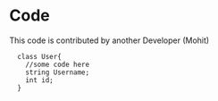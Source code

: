 # Code
This code is contributed by another Developer (Mohit)
```
  class User{
    //some code here
    string Username;
    int id;
  }
```
